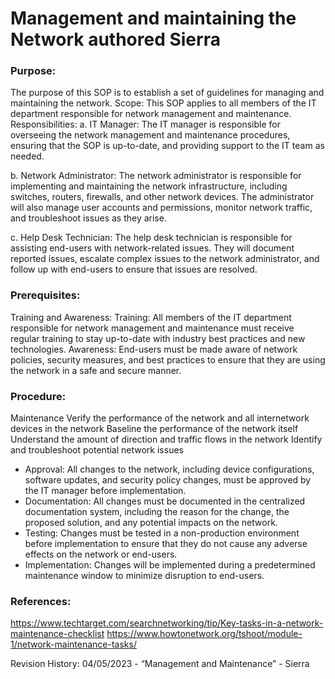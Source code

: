# Management and maintaining the Network authored Sierra

### Purpose:
The purpose of this SOP is to establish a set of guidelines for managing and maintaining the network.
Scope:
This SOP applies to all members of the IT department responsible for network management and maintenance.
Responsibilities:
a. IT Manager: The IT manager is responsible for overseeing the network management and maintenance procedures, ensuring that the SOP is up-to-date, and providing support to the IT team as needed.

b. Network Administrator: The network administrator is responsible for implementing and maintaining the network infrastructure, including switches, routers, firewalls, and other network devices. The administrator will also manage user accounts and permissions, monitor network traffic, and troubleshoot issues as they arise.

c. Help Desk Technician: The help desk technician is responsible for assisting end-users with network-related issues. They will document reported issues, escalate complex issues to the network administrator, and follow up with end-users to ensure that issues are resolved.

### Prerequisites:
Training and Awareness:
Training: All members of the IT department responsible for network management and maintenance must receive regular training to stay up-to-date with industry best practices and new technologies.
Awareness: End-users must be made aware of network policies, security measures, and best practices to ensure that they are using the network in a safe and secure manner.

### Procedure:
Maintenance 
Verify the performance of the network and all internetwork devices in the network
Baseline the performance of the network itself
Understand the amount of direction and traffic flows in the network
Identify and troubleshoot potential network issues

- Approval: All changes to the network, including device configurations, software updates, and security policy changes, must be approved by the IT manager before implementation.
- Documentation: All changes must be documented in the centralized documentation system, including the reason for the change, the proposed solution, and any potential impacts on the network.
- Testing: Changes must be tested in a non-production environment before implementation to ensure that they do not cause any adverse effects on the network or end-users.
- Implementation: Changes will be implemented during a predetermined maintenance window to minimize disruption to end-users.


### References:

https://www.techtarget.com/searchnetworking/tip/Key-tasks-in-a-network-maintenance-checklist
https://www.howtonetwork.org/tshoot/module-1/network-maintenance-tasks/


Revision History:
04/05/2023 - “Management and Maintenance” - Sierra
